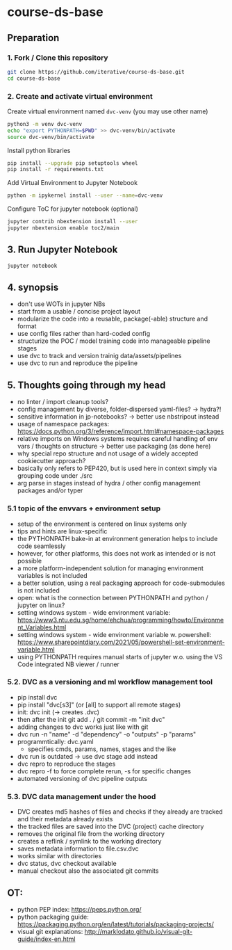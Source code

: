 # course-ds-base

## Preparation

### 1. Fork / Clone this repository

```bash
git clone https://github.com/iterative/course-ds-base.git
cd course-ds-base
```


### 2. Create and activate virtual environment

Create virtual environment named `dvc-venv` (you may use other name)
```bash
python3 -m venv dvc-venv
echo "export PYTHONPATH=$PWD" >> dvc-venv/bin/activate
source dvc-venv/bin/activate
```
Install python libraries

```bash
pip install --upgrade pip setuptools wheel
pip install -r requirements.txt
```

Add Virtual Environment to Jupyter Notebook

```bash
python -m ipykernel install --user --name=dvc-venv
``` 

Configure ToC for jupyter notebook (optional)

```bash
jupyter contrib nbextension install --user
jupyter nbextension enable toc2/main
```

## 3. Run Jupyter Notebook

```bash
jupyter notebook
```

## 4. synopsis
- don't use WOTs in jupyter NBs
- start from a usable / concise project layout
- modularize the code into a reusable, package(-able) structure and format
- use config files rather than hard-coded config
- structurize the POC / model training code into manageable pipeline stages
- use dvc to track and version trainig data/assets/pipelines 
- use dvc to run and reproduce the pipeline


## 5. Thoughts going through my head

- no linter / import cleanup tools? 
- config management by diverse, folder-dispersed yaml-files? -> hydra?!
- sensitive information in jp-notebooks? -> better use nbstripout instead
- usage of namespace packages: https://docs.python.org/3/reference/import.html#namespace-packages
- relative imports on Windows systems requires careful handling of env vars / thoughts on structure -> better use packaging (as done here)
- why special repo structure and not usage of a widely accepted cookiecutter approach?
- basically only refers to PEP420, but is used here in context simply via grouping code under ./src
- arg parse in stages instead of hydra / other config management packages and/or typer


### 5.1 topic of the envvars + environment setup

- setup of the environment is centered on linux systems only
- tips and hints are linux-specific
- the PYTHONPATH bake-in at environment generation helps to include code seamlessly
- however, for other platforms, this does not work as intended or is not possible
- a more platform-independent solution for managing environment variables is not included 
- a better solution, using a real packaging approach for code-submodules is not included
- open: what is the connection between PYTHONPATH and python / jupyter on linux?
- setting windows system - wide environment variable: https://www3.ntu.edu.sg/home/ehchua/programming/howto/Environment_Variables.html
- setting windows system - wide environment variable w. powershell: https://www.sharepointdiary.com/2021/05/powershell-set-environment-variable.html
- using PYTHONPATH requires manual starts of jupyter w.o. using the VS Code integrated NB viewer / runner

### 5.2. DVC as a versioning and ml workflow management tool

- pip install dvc
- pip install "dvc[s3]" (or [all] to support all remote stages)
- init: dvc init (-> creates .dvc)
- then after the init git add . / git commit -m "init dvc"
- adding changes to dvc works just like with git 
- dvc run -n "name" -d "dependency" -o "outputs" -p "params"
- programmtically: dvc.yaml
    - specifies cmds, params, names, stages and the like
- dvc run is outdated -> use dvc stage add instead
- dvc repro to reproduce the stages
- dvc repro -f to force complete rerun, -s for specific changes
- automated versioning of dvc pipeline outputs

### 5.3. DVC data management under the hood

- DVC creates md5 hashes of files and checks if they already are tracked and their metadata already exists
- the tracked files are saved into the DVC (project) cache directory
- removes the original file from the working directory
- creates a reflink / symlink to the working directory
- saves metadata information to file.csv.dvc
- works similar with directories
- dvc status, dvc checkout available
- manual checkout also the associated git commits


## OT:
- python PEP index: https://peps.python.org/
- python packaging guide: https://packaging.python.org/en/latest/tutorials/packaging-projects/
- visual git explanations: http://marklodato.github.io/visual-git-guide/index-en.html
